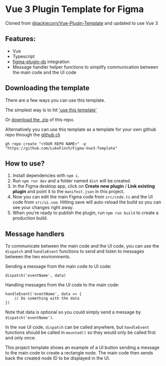 # Vue 3 Plugin Template for Figma

Cloned from [@jackiecorn/Vue-Plugin-Template](https://github.com/jackiecorn/Vue-Plugin-Template) and updated to use Vue 3

## Features:

- Vue
- Typescript
- [figma-plugin-ds](https://github.com/thomas-lowry/figma-plugin-ds) integration
- Message handler helper functions to simplify communication between the main code and the UI code

## Downloading the template

There are a few ways you can use this template. 

The simplest way is to hit ['use this template'](https://github.com/LukeFinch/Figma-Vue3-Template/generate) 

Or [download the .zip](https://github.com/LukeFinch/Figma-Vue3-Template/archive/main.zip) of this repo.

Alternatively you can use this template as a template for your own github repo through the [github cli](https://github.com/cli/cli)

`gh repo create "<YOUR REPO NAME>" -p "https://github.com/LukeFinch/Figma-Vue3-Template"`


## How to use?

1. Install dependencies with `npm i`.
2. Run `npm run dev` and a folder named `dist` will be created.
3. In the Figma desktop app, click on **Create new plugin** / **Link existing plugin** and point it to the `manifest.json` in this project.
4. Now you can edit the main Figma code from `src/code.ts` and the UI code from `src/ui.vue`. Hitting save will auto-reload the build so you can see your changes right away.
5. When you're ready to publish the plugin, run `npm run build` to create a production build.

## Message handlers

To communicate between the main code and the UI code, you can use the `dispatch` and `handleEvent` functions to send and listen to messages between the two environments.

Sending a message from the main code to UI code:

```
dispatch('eventName', data)
```

Handling messages from the UI code to the main code:

```
handleEvent('eventName', data => {
    // Do something with the data
})
```

Note that data is optional so you could simply send a message by `dispatch('eventName')`.

In the vue UI code, `dispatch` can be called anywhere, but `handleEvent` functions should be called in `mounted()` so they would only be called first and only once.

This project template shows an example of a UI button sending a message to the main code to create a rectangle node. The main code then sends back the created node ID to be displayed in the UI.
